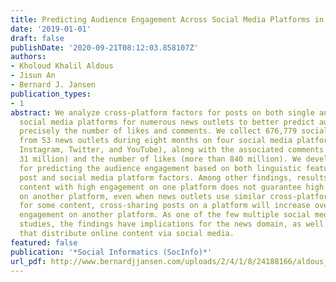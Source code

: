 ```yaml
---
title: Predicting Audience Engagement Across Social Media Platforms in the News Domain
date: '2019-01-01'
draft: false
publishDate: '2020-09-21T08:12:03.858107Z'
authors:
- Kholoud Khalil Aldous
- Jisun An
- Bernard J. Jansen
publication_types:
- 1
abstract: We analyze cross-platform factors for posts on both single and multiple
  social media platforms for numerous news outlets to better predict audience engagement,
  precisely the number of likes and comments. We collect 676,779 social media posts
  from 53 news outlets during eight months on four social media platforms (Facebook,
  Instagram, Twitter, and YouTube), along with the associated comments (more than
  31 million) and the number of likes (more than 840 million). We develop a framework
  for predicting the audience engagement based on both linguistic features of the
  post and social media platform factors. Among other findings, results show that
  content with high engagement on one platform does not guarantee high engagement
  on another platform, even when news outlets use similar cross-platform posts; however,
  for some content, cross-sharing posts on a platform will increase overall audience
  engagement on another platform. As one of the few multiple social media platform
  studies, the findings have implications for the news domain, as well as other fields
  that distribute online content via social media.
featured: false
publication: '*Social Informatics (SocInfo)*'
url_pdf: http://www.bernardjjansen.com/uploads/2/4/1/8/24188166/aldous_audience_engagement.pdf
---
```


